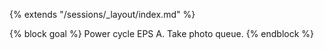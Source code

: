 {% extends "/sessions/_layout/index.md" %}

{% block goal %}
Power cycle EPS A. Take photo queue.
{% endblock %}
